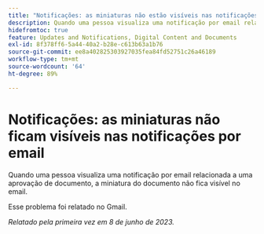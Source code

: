 ```yaml
---
title: "Notificações: as miniaturas não estão visíveis nas notificações por email"
description: Quando uma pessoa visualiza uma notificação por email relacionada a uma aprovação de documento, a miniatura do documento não fica visível no email.
hidefromtoc: true
feature: Updates and Notifications, Digital Content and Documents
exl-id: 8f378ff6-5a44-40a2-b28e-c613b63a1b76
source-git-commit: ee8a402825303927035fea84fd52751c26a46189
workflow-type: tm+mt
source-wordcount: '64'
ht-degree: 89%

---
```


# Notificações: as miniaturas não ficam visíveis nas notificações por email

<!--
>[!NOTE]
>
>This issue was fixed on July 25, 2024.
-->

Quando uma pessoa visualiza uma notificação por email relacionada a uma aprovação de documento, a miniatura do documento não fica visível no email.

Esse problema foi relatado no Gmail.

_Relatado pela primeira vez em 8 de junho de 2023._
